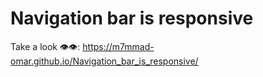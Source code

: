 # Navigation bar is responsive


Take a look 👁️👁️: https://m7mmad-omar.github.io/Navigation_bar_is_responsive/
